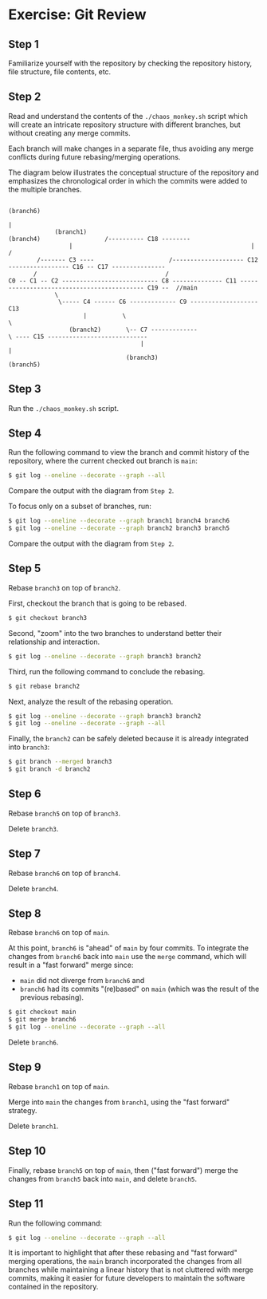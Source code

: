 # Exercise: Git Review

## Step 1
Familiarize yourself with the repository by checking the repository history, file structure, file contents, etc.

## Step 2
Read and understand the contents of the `./chaos_monkey.sh` script which will create an intricate repository structure with different branches, but without creating any merge commits.

Each branch will make changes in a separate file, thus avoiding any merge conflicts during future rebasing/merging operations.

The diagram below illustrates the conceptual structure of the repository and emphasizes the chronological order in which the commits were added to the multiple branches.
```
                                                                                                    (branch6)
                                                                                                        |
             (branch1)                                          (branch4)                  /---------- C18 --------
                 |                                                  |                     /
        /------- C3 ----                     /-------------------- C12 ----------------- C16 -- C17 ---------------
       /                                    /
C0 -- C1 -- C2 --------------------------- C8 -------------- C11 ------------------------------------------- C19 --  //main
             \
              \----- C4 ------ C6 ------------- C9 ------------------- C13
                     |          \                                          \
                 (branch2)       \-- C7 -------------                       \ ---- C15 ----------------------------
                                     |                                              |
                                 (branch3)                                      (branch5)
```

## Step 3
Run the `./chaos_monkey.sh` script.

## Step 4
Run the following command to view the branch and commit history of the repository, where the current checked out branch is `main`:
```bash
$ git log --oneline --decorate --graph --all
```
Compare the output with the diagram from `Step 2`.

To focus only on a subset of branches, run:
```bash
$ git log --oneline --decorate --graph branch1 branch4 branch6
$ git log --oneline --decorate --graph branch2 branch3 branch5
```
Compare the output with the diagram from `Step 2`.

## Step 5
Rebase `branch3` on top of `branch2`.

First, checkout the branch that is going to be rebased.
```bash
$ git checkout branch3
```

Second, "zoom" into the two branches to understand better their relationship and interaction.
```bash
$ git log --oneline --decorate --graph branch3 branch2
```

Third, run the following command to conclude the rebasing.
```bash
$ git rebase branch2
```

Next, analyze the result of the rebasing operation.
```bash
$ git log --oneline --decorate --graph branch3 branch2
$ git log --oneline --decorate --graph --all
```

Finally, the `branch2` can be safely deleted because it is already integrated into `branch3`:
```bash
$ git branch --merged branch3
$ git branch -d branch2
```

## Step 6
Rebase `branch5` on top of `branch3`.

Delete `branch3`.

## Step 7
Rebase `branch6` on top of `branch4`.

Delete `branch4`.

## Step 8
Rebase `branch6` on top of `main`.

At this point, `branch6` is "ahead" of `main` by four commits. To integrate the changes from `branch6` back into `main` use the `merge` command, which will result in a "fast forward" merge since:
* `main` did not diverge from `branch6` and
* `branch6` had its commits "(re)based" on `main` (which was the result of the previous rebasing).
```bash
$ git checkout main
$ git merge branch6
$ git log --oneline --decorate --graph --all
```

Delete `branch6`.

## Step 9
Rebase `branch1` on top of `main`.

Merge into `main` the changes from `branch1`, using the "fast forward" strategy.

Delete `branch1`.

## Step 10
Finally, rebase `branch5` on top of `main`, then ("fast forward") merge the changes from `branch5` back into `main`, and delete `branch5`.

## Step 11
Run the following command:
```bash
$ git log --oneline --decorate --graph --all
```

It is important to highlight that after these rebasing and "fast forward" merging operations, the `main` branch incorporated the changes from all branches while maintaining a linear history that is not cluttered with merge commits, making it easier for future developers to maintain the software contained in the repository.

